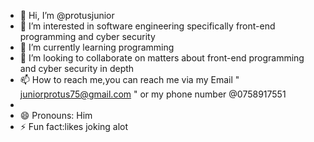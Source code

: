 - 👋 Hi, I’m @protusjunior
- 👀 I’m interested in software engineering specifically front-end programming and cyber security
- 🌱 I’m currently learning programming
- 💞️ I’m looking to collaborate on matters about front-end programming and cyber security in depth
- 📫 How to reach me,you can reach me via my Email " juniorprotus75@gmail.com " or my phone number @0758917551
- 
- 😄 Pronouns: Him
- ⚡ Fun fact:likes joking alot 

<!---
protusjunior/protusjunior is a ✨ special ✨ repository because its `README.md` (this file) appears on your GitHub profile.
You can click the Preview link to take a look at your changes.
--->
